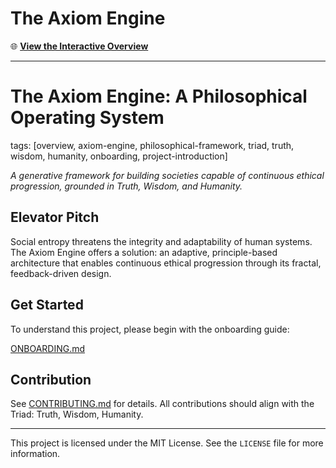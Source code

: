 # The Axiom Engine

🌐 **[View the Interactive Overview](https://xvsmetroid.github.io/singularity/)**

---

# The Axiom Engine: A Philosophical Operating System

tags: [overview, axiom-engine, philosophical-framework, triad, truth, wisdom, humanity, onboarding, project-introduction]

*A generative framework for building societies capable of continuous ethical progression, grounded in Truth, Wisdom, and Humanity.*

## Elevator Pitch

Social entropy threatens the integrity and adaptability of human systems. The Axiom Engine offers a solution: an adaptive, principle-based architecture that enables continuous ethical progression through its fractal, feedback-driven design.

## Get Started

To understand this project, please begin with the onboarding guide:

[ONBOARDING.md](./05_RESOURCES/ONBOARDING.md)

## Contribution

See [CONTRIBUTING.md](./CONTRIBUTING.md) for details. All contributions should align with the Triad: Truth, Wisdom, Humanity.

---

This project is licensed under the MIT License. See the `LICENSE` file for more information.